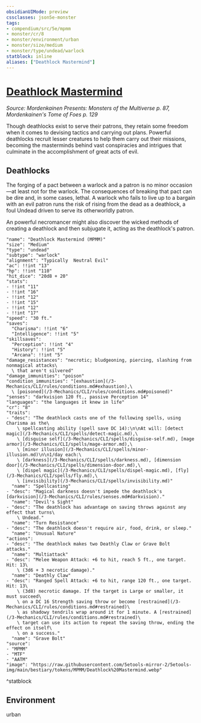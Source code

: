 ```yaml
---
obsidianUIMode: preview
cssclasses: json5e-monster
tags:
- compendium/src/5e/mpmm
- monster/cr/8
- monster/environment/urban
- monster/size/medium
- monster/type/undead/warlock
statblock: inline
aliases: ["Deathlock Mastermind"]
---
```

# [Deathlock Mastermind](3-Mechanics\CLI\bestiary\undead/deathlock-mastermind-mpmm.md)
*Source: Mordenkainen Presents: Monsters of the Multiverse p. 87, Mordenkainen's Tome of Foes p. 129*  

Though deathlocks exist to serve their patrons, they retain some freedom when it comes to devising tactics and carrying out plans. Powerful deathlocks recruit lesser creatures to help them carry out their missions, becoming the masterminds behind vast conspiracies and intrigues that culminate in the accomplishment of great acts of evil.

## Deathlocks

The forging of a pact between a warlock and a patron is no minor occasion—at least not for the warlock. The consequences of breaking that pact can be dire and, in some cases, lethal. A warlock who fails to live up to a bargain with an evil patron runs the risk of rising from the dead as a deathlock, a foul Undead driven to serve its otherworldly patron.

An powerful necromancer might also discover the wicked methods of creating a deathlock and then subjugate it, acting as the deathlock's patron.

```statblock
"name": "Deathlock Mastermind (MPMM)"
"size": "Medium"
"type": "undead"
"subtype": "warlock"
"alignment": "Typically  Neutral Evil"
"ac": !!int "13"
"hp": !!int "110"
"hit_dice": "20d8 + 20"
"stats":
- !!int "11"
- !!int "16"
- !!int "12"
- !!int "15"
- !!int "12"
- !!int "17"
"speed": "30 ft."
"saves":
  "Charisma": !!int "6"
  "Intelligence": !!int "5"
"skillsaves":
  "Perception": !!int "4"
  "History": !!int "5"
  "Arcana": !!int "5"
"damage_resistances": "necrotic; bludgeoning, piercing, slashing from nonmagical attacks\
  \ that aren't silvered"
"damage_immunities": "poison"
"condition_immunities": "[exhaustion](/3-Mechanics/CLI/rules/conditions.md#exhaustion),\
  \ [poisoned](/3-Mechanics/CLI/rules/conditions.md#poisoned)"
"senses": "darkvision 120 ft., passive Perception 14"
"languages": "the languages it knew in life"
"cr": "8"
"traits":
- "desc": "The deathlock casts one of the following spells, using Charisma as the\
    \ spellcasting ability (spell save DC 14):\n\nAt will: [detect magic](/3-Mechanics/CLI/spells/detect-magic.md),\
    \ [disguise self](/3-Mechanics/CLI/spells/disguise-self.md), [mage armor](/3-Mechanics/CLI/spells/mage-armor.md),\
    \ [minor illusion](/3-Mechanics/CLI/spells/minor-illusion.md)\n\n1/day each:\
    \ [darkness](/3-Mechanics/CLI/spells/darkness.md), [dimension door](/3-Mechanics/CLI/spells/dimension-door.md),\
    \ [dispel magic](/3-Mechanics/CLI/spells/dispel-magic.md), [fly](/3-Mechanics/CLI/spells/fly.md),\
    \ [invisibility](/3-Mechanics/CLI/spells/invisibility.md)"
  "name": "Spellcasting"
- "desc": "Magical darkness doesn't impede the deathlock's [darkvision](/3-Mechanics/CLI/rules/senses.md#darkvision)."
  "name": "Devil's Sight"
- "desc": "The deathlock has advantage on saving throws against any effect that turns\
    \ Undead."
  "name": "Turn Resistance"
- "desc": "The deathlock doesn't require air, food, drink, or sleep."
  "name": "Unusual Nature"
"actions":
- "desc": "The deathlock makes two Deathly Claw or Grave Bolt attacks."
  "name": "Multiattack"
- "desc": "Melee Weapon Attack: +6 to hit, reach 5 ft., one target. Hit: 13\
    \ (3d6 + 3 necrotic damage)."
  "name": "Deathly Claw"
- "desc": "Ranged Spell Attack: +6 to hit, range 120 ft., one target. Hit: 13\
    \ (3d8) necrotic damage. If the target is Large or smaller, it must succeed\
    \ on a DC 16 Strength saving throw or become [restrained](/3-Mechanics/CLI/rules/conditions.md#restrained)\
    \ as shadowy tendrils wrap around it for 1 minute. A [restrained](/3-Mechanics/CLI/rules/conditions.md#restrained)\
    \ target can use its action to repeat the saving throw, ending the effect on itself\
    \ on a success."
  "name": "Grave Bolt"
"source":
- "MPMM"
- "MTF"
- "AATM"
"image": "https://raw.githubusercontent.com/5etools-mirror-2/5etools-img/main/bestiary/tokens/MPMM/Deathlock%20Mastermind.webp"
```
^statblock

## Environment

urban